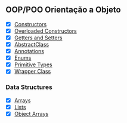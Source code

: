 

## OOP/POO Orientação a Objeto
- [x] [Constructors](./src/oop/Constructors)
- [x] [Overloaded Constructors](./src/oop/OverloadedConstructors)
- [x] [Getters and Setters](./src/oop/GettersAndSetters)
- [x] [AbstractClass](./src/oop/AbstractClass)
- [x] [Annotations](./src/oop/Annotations)
- [x] [Enums](./src/oop/Enums)
- [x] [Primitive Types](./src/oop/PrimitiveTypes)
- [x] [Wrapper Class](./src/oop/WrapperClass)

### Data Structures
- [x] [Arrays](./src/oop/AbstractClass)
- [x] [Lists](./src/oop/AbstractClass)
- [x] [Object Arrays](./src/oop/AbstractClass)
